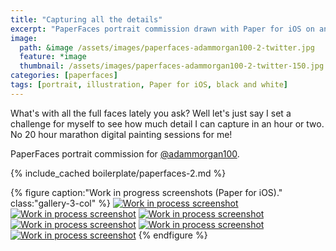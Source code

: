 ```yaml
---
title: "Capturing all the details"
excerpt: "PaperFaces portrait commission drawn with Paper for iOS on an iPad."
image: 
  path: &image /assets/images/paperfaces-adammorgan100-2-twitter.jpg 
  feature: *image
  thumbnail: /assets/images/paperfaces-adammorgan100-2-twitter-150.jpg
categories: [paperfaces]
tags: [portrait, illustration, Paper for iOS, black and white]
---
```


What's with all the full faces lately you ask? Well let's just say I set a challenge for myself to see how much detail I can capture in an hour or two. No 20 hour marathon digital painting sessions for me!

PaperFaces portrait commission for [@adammorgan100](https://twitter.com/adammorgan100).

{% include_cached boilerplate/paperfaces-2.md %}

{% figure caption:"Work in progress screenshots (Paper for iOS)." class:"gallery-3-col" %}
[![Work in process screenshot](/assets/images/paperfaces-adammorgan100-2-process-1-600.jpg)](/assets/images/paperfaces-adammorgan100-2-process-1-lg.jpg)
[![Work in process screenshot](/assets/images/paperfaces-adammorgan100-2-process-2-600.jpg)](/assets/images/paperfaces-adammorgan100-2-process-2-lg.jpg)
[![Work in process screenshot](/assets/images/paperfaces-adammorgan100-2-process-3-600.jpg)](/assets/images/paperfaces-adammorgan100-2-process-3-lg.jpg)
[![Work in process screenshot](/assets/images/paperfaces-adammorgan100-2-process-4-600.jpg)](/assets/images/paperfaces-adammorgan100-2-process-4-lg.jpg)
[![Work in process screenshot](/assets/images/paperfaces-adammorgan100-2-process-5-600.jpg)](/assets/images/paperfaces-adammorgan100-2-process-5-lg.jpg)
[![Work in process screenshot](/assets/images/paperfaces-adammorgan100-2-process-6-600.jpg)](/assets/images/paperfaces-adammorgan100-2-process-6-lg.jpg)
{% endfigure %}

